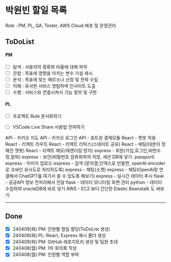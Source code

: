 # 박원빈 할일 목록
Role : PM, PL, QA, Tester, AWS Cloud 배포 및 운영관리

## ToDoList
#### PM
- [ ] 탐색 : 사용자의 종류와 비율에 대해 파악
- [ ] 관찰 : 목표에 영향을 미치는 변수 가설 제시
- [ ] 분석 : 목표에 맞는 페르소나 선정 및 전략 수립
- [ ] 이해 : 유사한 서비스 영탐하며 인사이트 도출
- [ ] 수행 : 서비스와 연결시켜서 기능 정의 및 구현

#### PL 
- [ ] 프로젝트 Rule 문서화하기
- [ ] VSCode Live Share 사용법 전파하기


API - 카카오 지도
API - 카카오 로그인
API - 포트원 결제모듈
React - 쳇봇 적용
React - 리엑트 라우트
React - 리엑트 리턱스(스테이트 공유)
React -  체팅(대본이 정해진 쳇봇)
React - 리엑트 메모(재랜더링 방지)
express - 회원(가입,로그인,비번수정,탈퇴)
express - 보안(비밀번호 암화화하여 저장, 세션 DB에 넣기. passport)
express - 이미지 업로드
express - 검색 (문자열,인덱스로 만들면, openAI encoder로 코싸인 유사도로 처리하도록)
express - 체팅(소켓)
express - 체팅(OpenAI랑 연결해서 ChatGPT를 여기서 쓸 수 있도록 해보기)
express - 실시간 데이터 푸시
flask - 공공API 정보 전처리해서 전달
flask - 데이터 모니터링 화면 관리
python - 데이터 수집하여 oracleDB에 바로 넣기
AWS - EC2 보다 간단한 Elastic Beanstalk 도 써보기


---
## Done
- [x] 240409(화) PM: 인원별 할일 할당(ToDoList 생성)
- [x] 240409(화) PL: React, Express 예시 폴더 생성
- [x] 240409(화) PM: GitHub 레포지토리 생성 및 팀원 초대
- [x] 240408(월) PM: 1차 회의록 작성
- [x] 240408(월) PM: 인원별 역할 부여
